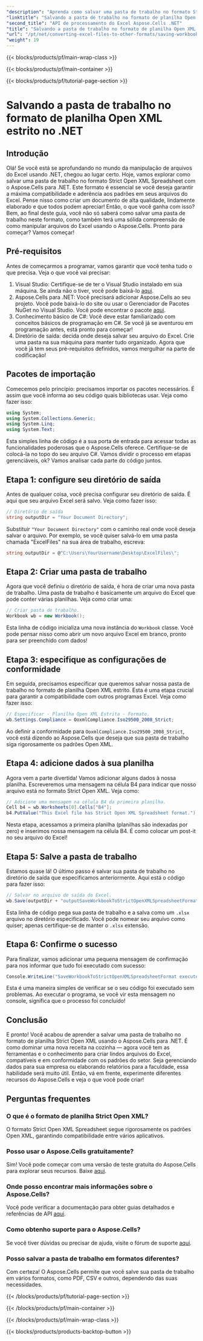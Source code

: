 ```yaml
---
"description": "Aprenda como salvar uma pasta de trabalho no formato Strict Open XML Spreadsheet usando o Aspose.Cells para .NET neste tutorial detalhado."
"linktitle": "Salvando a pasta de trabalho no formato de planilha Open XML estrito no .NET"
"second_title": "API de processamento do Excel Aspose.Cells .NET"
"title": "Salvando a pasta de trabalho no formato de planilha Open XML estrito no .NET"
"url": "/pt/net/converting-excel-files-to-other-formats/saving-workbook-to-strict-open-xml-spreadsheet-format/"
"weight": 19
---
```


{{< blocks/products/pf/main-wrap-class >}}

{{< blocks/products/pf/main-container >}}

{{< blocks/products/pf/tutorial-page-section >}}

# Salvando a pasta de trabalho no formato de planilha Open XML estrito no .NET

## Introdução
Olá! Se você está se aprofundando no mundo da manipulação de arquivos do Excel usando .NET, chegou ao lugar certo. Hoje, vamos explorar como salvar uma pasta de trabalho no formato Strict Open XML Spreadsheet com o Aspose.Cells para .NET. Este formato é essencial se você deseja garantir a máxima compatibilidade e aderência aos padrões em seus arquivos do Excel. Pense nisso como criar um documento de alta qualidade, lindamente elaborado e que todos podem apreciar!
Então, o que você ganha com isso? Bem, ao final deste guia, você não só saberá como salvar uma pasta de trabalho neste formato, como também terá uma sólida compreensão de como manipular arquivos do Excel usando o Aspose.Cells. Pronto para começar? Vamos começar!
## Pré-requisitos
Antes de começarmos a programar, vamos garantir que você tenha tudo o que precisa. Veja o que você vai precisar:
1. Visual Studio: Certifique-se de ter o Visual Studio instalado em sua máquina. Se ainda não o tiver, você pode baixá-lo [aqui](https://visualstudio.microsoft.com/).
2. Aspose.Cells para .NET: Você precisará adicionar Aspose.Cells ao seu projeto. Você pode baixá-lo do site ou usar o Gerenciador de Pacotes NuGet no Visual Studio. Você pode encontrar o pacote [aqui](https://releases.aspose.com/cells/net/).
3. Conhecimento básico de C#: Você deve estar familiarizado com conceitos básicos de programação em C#. Se você já se aventurou em programação antes, está pronto para começar!
4. Diretório de saída: decida onde deseja salvar seu arquivo do Excel. Crie uma pasta na sua máquina para manter tudo organizado.
Agora que você já tem seus pré-requisitos definidos, vamos mergulhar na parte de codificação!
## Pacotes de importação
Comecemos pelo princípio: precisamos importar os pacotes necessários. É assim que você informa ao seu código quais bibliotecas usar. Veja como fazer isso:
```csharp
using System;
using System.Collections.Generic;
using System.Linq;
using System.Text;
```
Esta simples linha de código é a sua porta de entrada para acessar todas as funcionalidades poderosas que o Aspose.Cells oferece. Certifique-se de colocá-la no topo do seu arquivo C#. 
Vamos dividir o processo em etapas gerenciáveis, ok? Vamos analisar cada parte do código juntos.
## Etapa 1: configure seu diretório de saída
Antes de qualquer coisa, você precisa configurar seu diretório de saída. É aqui que seu arquivo Excel será salvo. Veja como fazer isso:
```csharp
// Diretório de saída
string outputDir = "Your Document Directory";
```
Substituir `"Your Document Directory"` com o caminho real onde você deseja salvar o arquivo. Por exemplo, se você quiser salvá-lo em uma pasta chamada "ExcelFiles" na sua área de trabalho, escreva:
```csharp
string outputDir = @"C:\Users\YourUsername\Desktop\ExcelFiles\";
```
## Etapa 2: Criar uma pasta de trabalho
Agora que você definiu o diretório de saída, é hora de criar uma nova pasta de trabalho. Uma pasta de trabalho é basicamente um arquivo do Excel que pode conter várias planilhas. Veja como criar uma:
```csharp
// Criar pasta de trabalho.
Workbook wb = new Workbook();
```
Esta linha de código inicializa uma nova instância do `Workbook` classe. Você pode pensar nisso como abrir um novo arquivo Excel em branco, pronto para ser preenchido com dados!
## Etapa 3: especifique as configurações de conformidade
Em seguida, precisamos especificar que queremos salvar nossa pasta de trabalho no formato de planilha Open XML estrito. Esta é uma etapa crucial para garantir a compatibilidade com outros programas Excel. Veja como fazer isso:
```csharp
// Especificar - Planilha Open XML Estrita - Formato.
wb.Settings.Compliance = OoxmlCompliance.Iso29500_2008_Strict;
```
Ao definir a conformidade para `OoxmlCompliance.Iso29500_2008_Strict`, você está dizendo ao Aspose.Cells que deseja que sua pasta de trabalho siga rigorosamente os padrões Open XML.
## Etapa 4: adicione dados à sua planilha
Agora vem a parte divertida! Vamos adicionar alguns dados à nossa planilha. Escreveremos uma mensagem na célula B4 para indicar que nosso arquivo está no formato Strict Open XML. Veja como:
```csharp
// Adicione uma mensagem na célula B4 da primeira planilha.
Cell b4 = wb.Worksheets[0].Cells["B4"];
b4.PutValue("This Excel file has Strict Open XML Spreadsheet format.");
```
Nesta etapa, acessamos a primeira planilha (planilhas são indexadas por zero) e inserimos nossa mensagem na célula B4. É como colocar um post-it no seu arquivo do Excel!
## Etapa 5: Salve a pasta de trabalho
Estamos quase lá! O último passo é salvar sua pasta de trabalho no diretório de saída que especificamos anteriormente. Aqui está o código para fazer isso:
```csharp
// Salvar no arquivo de saída do Excel.
wb.Save(outputDir + "outputSaveWorkbookToStrictOpenXMLSpreadsheetFormat.xlsx", SaveFormat.Xlsx);
```
Esta linha de código pega sua pasta de trabalho e a salva como um `.xlsx` arquivo no diretório especificado. Você pode nomear seu arquivo como quiser; apenas certifique-se de manter o `.xlsx` extensão.
## Etapa 6: Confirme o sucesso
Para finalizar, vamos adicionar uma pequena mensagem de confirmação para nos informar que tudo foi executado com sucesso:
```csharp
Console.WriteLine("SaveWorkbookToStrictOpenXMLSpreadsheetFormat executed successfully.");
```
Esta é uma maneira simples de verificar se o seu código foi executado sem problemas. Ao executar o programa, se você vir esta mensagem no console, significa que o processo foi concluído!
## Conclusão
E pronto! Você acabou de aprender a salvar uma pasta de trabalho no formato de planilha Strict Open XML usando o Aspose.Cells para .NET. É como dominar uma nova receita na cozinha — agora você tem as ferramentas e o conhecimento para criar lindos arquivos do Excel, compatíveis e em conformidade com os padrões do setor.
Seja gerenciando dados para sua empresa ou elaborando relatórios para a faculdade, essa habilidade será muito útil. Então, vá em frente, experimente diferentes recursos do Aspose.Cells e veja o que você pode criar!
## Perguntas frequentes
### O que é o formato de planilha Strict Open XML?
O formato Strict Open XML Spreadsheet segue rigorosamente os padrões Open XML, garantindo compatibilidade entre vários aplicativos.
### Posso usar o Aspose.Cells gratuitamente?
Sim! Você pode começar com uma versão de teste gratuita do Aspose.Cells para explorar seus recursos. Baixe [aqui](https://releases.aspose.com/).
### Onde posso encontrar mais informações sobre o Aspose.Cells?
Você pode verificar a documentação para obter guias detalhados e referências de API [aqui](https://reference.aspose.com/cells/net/).
### Como obtenho suporte para o Aspose.Cells?
Se você tiver dúvidas ou precisar de ajuda, visite o fórum de suporte [aqui](https://forum.aspose.com/c/cells/9).
### Posso salvar a pasta de trabalho em formatos diferentes?
Com certeza! O Aspose.Cells permite que você salve sua pasta de trabalho em vários formatos, como PDF, CSV e outros, dependendo das suas necessidades.

{{< /blocks/products/pf/tutorial-page-section >}}

{{< /blocks/products/pf/main-container >}}

{{< /blocks/products/pf/main-wrap-class >}}

{{< blocks/products/products-backtop-button >}}